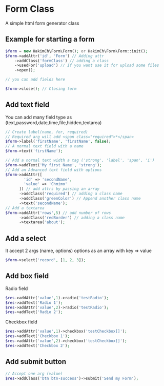 # Form Class
A simple html form generator class

## Example for starting a form
````php
$form = new HakimCh\Form\Form(); or HakimCh\Form\Form::init();
$form->addAttr('id', 'Form') // Adding attr
    ->addClass('formClass') // adding a class
    ->usedFor('upload') // If you want use it for upload some files
    ->open();

// you can add fields here

$form->close(); // Closing form
````
## Add text field
You can add many field type as (text,password,date,time,file,hidden,textarea)
````php
// Create label(name, for, required)
// Required arg will add <span class="required">*</span>
$form->label('firstName', 'firstName', false);
// A normal text field with a name
$form->text('firstName');

// Add a normal text width a tag ('strong', 'label', 'span', 'i')
$form->addText('My first Name', 'strong');
// Add an Advanced text field with options
$form->addAttr([
        'id' => 'secondName',
        'value' => 'Chmimo'
      ]) // add attrs by passing an array
      ->addClass('required') // adding a class name
      ->addClass('greenColor') // Append another class name
      ->text('secondName');
// Add a textarea
$form->addAttr('rows',5) // add number of rows
      ->addClass('redBorder') // adding a class name
      ->textarea('about');
````

## Add a select
It accept 2 args (name, options) options as an array with key => value
````php
$form->select('record', [1, 2, 3]);
````

## Add box field
Radio field
````php
$res->addAttr('value',1)->radio('testRadio');
$res->addText('Radio 1');
$res->addAttr('value',2)->radio('testRadio');
$res->addText('Radio 2');
````

Checkbox field
````php
$res->addAttr('value',1)->checkbox('testCheckbox[]');
$res->addText('Checkbox 1');
$res->addAttr('value',2)->checkbox('testCheckbox[]');
$res->addText('Checkbox 2');
````

## Add submit button
````php
// Accept one arg (value)
$res->addClass('btn btn-success')->submit('Send my Form');
````
